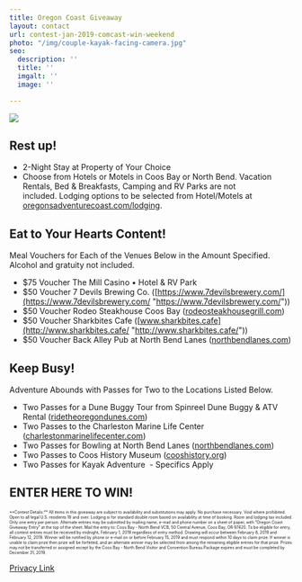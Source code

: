 ```yaml
---
title: Oregon Coast Giveaway
layout: contact
url: contest-jan-2019-comcast-win-weekend
photo: "/img/couple-kayak-facing-camera.jpg"
seo:
  description: ''
  title: ''
  imgalt: ''
  image: ''

---
```

![](/img/giveaway-header-jan-comcast.png)

## Rest up!

* 2-Night Stay at Property of Your Choice
* Choose from Hotels or Motels in Coos Bay or North Bend. Vacation Rentals, Bed & Breakfasts, Camping and RV Parks are not included. Lodging options to be selected from Hotel/Motels at [oregonsadventurecoast.com/lodging](https://oregonsadventurecoast.com/lodging/ "https://oregonsadventurecoast.com/lodging/").

## Eat to Your Hearts Content!

Meal Vouchers for Each of the Venues Below in the Amount Specified. Alcohol and gratuity not included.

* $75 Voucher The Mill Casino • Hotel & RV Park
* $50 Voucher 7 Devils Brewing Co. ([https://www.7devilsbrewery.com/](https://www.7devilsbrewery.com/ "https://www.7devilsbrewery.com/"))
* $50 Voucher Rodeo Steakhouse Coos Bay ([rodeosteakhousegrill.com](https://www.rodeosteakhousegrill.com/ "https://www.rodeosteakhousegrill.com/"))
* $50 Voucher Sharkbites Cafe ([www.sharkbites.cafe](http://www.sharkbites.cafe/ "http://www.sharkbites.cafe/"))
* $50 Voucher Back Alley Pub at North Bend Lanes ([northbendlanes.com](https://northbendlanes.com/ "https://northbendlanes.com/"))

## Keep Busy!

Adventure Abounds with Passes for Two to the Locations Listed Below.

* Two Passes for a Dune Buggy Tour from Spinreel Dune Buggy & ATV Rental ([ridetheoregondunes.com](https://www.ridetheoregondunes.com/ "https://www.ridetheoregondunes.com/"))
* Two Passes to the Charleston Marine Life Center ([charlestonmarinelifecenter.com](http://www.charlestonmarinelifecenter.com/ "http://www.charlestonmarinelifecenter.com/"))
* Two Passes for Bowling at North Bend Lanes ([northbendlanes.com](https://northbendlanes.com/ "https://northbendlanes.com/"))
* Two Passes to Coos History Museum ([cooshistory.org](https://cooshistory.org/ "https://cooshistory.org/"))
* Two Passes for Kayak Adventure  - Specifics Apply

## ENTER HERE TO WIN!

<script type="text/javascript" src="https://form.jotform.com/jsform/90134603954152"></script>

<p style="font-size:50%;">
**Contest Details:** All items in this giveaway are subject to availability and substitutions may apply. No purchase necessary. Void where prohibited. Open to all legal U.S. residents 18 and over. Lodging is for standard double room based on availability at time of booking. Room and lodging tax included. Only one entry per person. Alternate entries may be submitted by mailing name, e-mail and phone number on a sheet of paper, with “Oregon Coast Giveaway Entry” at the top of the sheet.  Mail the entry to: Coos Bay - North Bend VCB, 50 Central Avenue, Coos Bay, OR 97420. To be eligible for entry, all contest entries must be received by midnight, February 1, 2019 regardless of entry method. Drawing will occur between February 8, 2019 and February 12, 2019. Winner will be notified by phone or e-mail on or before February 15, 2019 and must respond within 10 days to claim prize. If winner is unable to claim prize then prize will be forfeited, and an alternate winner may be selected from among the remaining eligible entries for that prize. Prizes may not be transferred or assigned except by the Coos Bay - North Bend Visitor and Convention Bureau.Package expires and must be completed by December 31, 2019.

[Privacy Link](/privacy-policy)
</p>